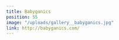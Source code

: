 ```yaml
---
title: Babyganics
position: 55
image: "/uploads/gallery__babyganics.jpg"
link: http://babyganics.com/
---
```


